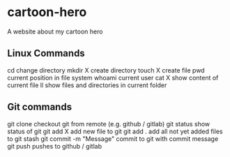 # cartoon-hero
A website about my cartoon hero

## Linux Commands
cd                      change directory
mkdir X                 create directory
touch X                 create file
pwd                     current position in file system
whoami                  current user
cat X                   show content of current file
ll                      show files and directories in current folder

## Git commands
git clone               checkout git from remote (e.g. github / gitlab)
git status              show status of git
git add X               add new file to git
git add .               add all not yet added files to git stash
git commit -m "Message" commit to git with commit message
git push                pushes to github / gitlab